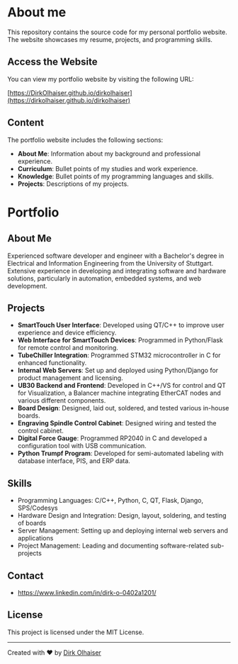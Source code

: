 # About me

This repository contains the source code for my personal portfolio website. The website showcases my resume, projects, and programming skills.

## Access the Website

You can view my portfolio website by visiting the following URL:

[https://DirkOlhaiser.github.io/dirkolhaiser](https://dirkolhaiser.github.io/dirkolhaiser)

## Content

The portfolio website includes the following sections:

- **About Me**: Information about my background and professional experience.
- **Curriculum**: Bullet points of my studies and work experience.
- **Knowledge**: Bullet points of my programming languages and skills.
- **Projects**: Descriptions of my projects.


# Portfolio

## About Me
Experienced software developer and engineer with a Bachelor's degree in Electrical and Information Engineering from the University of Stuttgart. Extensive experience in developing and integrating software and hardware solutions, particularly in automation, embedded systems, and web development.

## Projects
- **SmartTouch User Interface**: Developed using QT/C++ to improve user experience and device efficiency.
- **Web Interface for SmartTouch Devices**: Programmed in Python/Flask for remote control and monitoring.
- **TubeChiller Integration**: Programmed STM32 microcontroller in C for enhanced functionality.
- **Internal Web Servers**: Set up and deployed using Python/Django for product management and licensing.
- **UB30 Backend and Frontend**: Developed in C++/VS for control and QT for Visualization, a Balancer machine integrating EtherCAT nodes and various different components.
- **Board Design**: Designed, laid out, soldered, and tested various in-house boards.
- **Engraving Spindle Control Cabinet**: Designed wiring and tested the control cabinet.
- **Digital Force Gauge**: Programmed RP2040 in C and developed a configuration tool with USB communication.
- **Python Trumpf Program**: Developed for semi-automated labeling with database interface, PIS, and ERP data.

## Skills
- Programming Languages: C/C++, Python, C, QT, Flask, Django, SPS/Codesys
- Hardware Design and Integration: Design, layout, soldering, and testing of boards
- Server Management: Setting up and deploying internal web servers and applications
- Project Management: Leading and documenting software-related sub-projects

## Contact
 - https://www.linkedin.com/in/dirk-o-0402a1201/


## License

This project is licensed under the MIT License.

---

Created with ❤️ by [Dirk Olhaiser](https://github.com/DirkOlhaiser)


<!--
**DirkOlhaiser/DirkOlhaiser** is a ✨ _special_ ✨ repository because its `README.md` (this file) appears on your GitHub profile.

Here are some ideas to get you started:

- 🔭 I’m currently working on ...
- 🌱 I’m currently learning ...
- 👯 I’m looking to collaborate on ...
- 🤔 I’m looking for help with ...
- 💬 Ask me about ...
- 📫 How to reach me: ...
- 😄 Pronouns: ...
- ⚡ Fun fact: ...
-->
